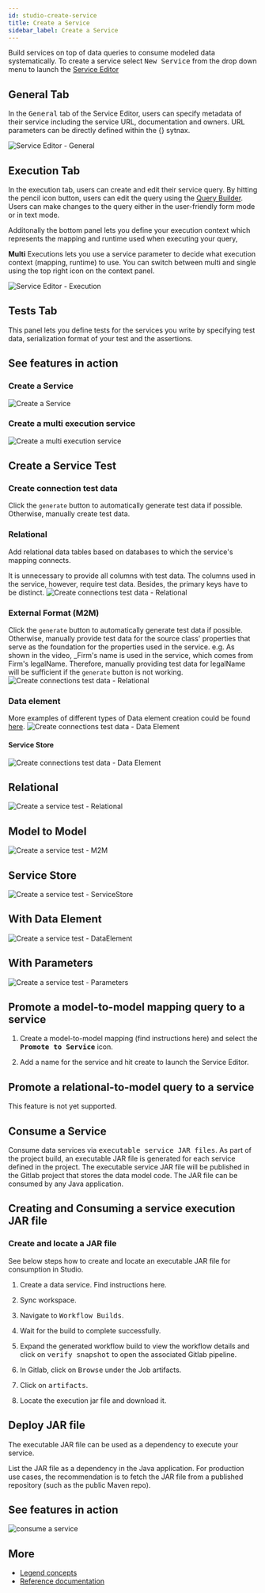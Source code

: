 ```yaml
---
id: studio-create-service
title: Create a Service
sidebar_label: Create a Service 
---
```


Build services on top of data queries to consume modeled data systematically. To create a service select <kbd>New Service</kbd> from the drop down menu to launch the [Service Editor](../concepts/legend-studio-concepts.md/#service-editor)

## General Tab

In the <kbd>General</kbd> tab of the Service Editor, users can specify metadata of their service including the service URL, documentation and owners. URL parameters can be directly defined within the {} sytnax.

   ![Service Editor - General](../assets/service-editor-general.JPG)

## Execution Tab

In the execution tab, users can create and edit their service query. By hitting the pencil icon button, users can edit the query using the [Query Builder](../concepts/legend-concepts.md/#query-builder). Users can make changes to the query either in the user-friendly form mode or in text mode. 

Additonally the bottom panel lets you define your execution context which represents the mapping and runtime used when executing your query, 

**Multi** Executions lets you use a service parameter to decide what execution context (mapping, runtime) to use. You can switch between multi and single using the top right icon on the context panel. 

   ![Service Editor - Execution](../assets/service-editor-execution.JPG)

## Tests Tab

This panel lets you define tests for the services you write by specifying test data, serialization format of your test and the assertions. 

## See features in action

### Create a Service
![Create a Service](../assets/create-a-service.gif)

### Create a multi execution service
![Create a multi execution service](../assets/create-a-service-multi-execution.gif)

## Create a Service Test 

### Create connection test data
Click the `generate` button to automatically generate test data if possible. Otherwise, manually create test data.

### Relational
Add relational data tables based on databases to which the service's mapping connects. 

It is unnecessary to provide all columns with test data. The columns used in the service, however, require test data. Besides, the primary keys have to be distinct.
![Create connections test data - Relational](../assets/create-a-relational-service-connection-test-data.gif)

### External Format (M2M)
Click the `generate` button to automatically generate test data if possible. Otherwise, manually provide test data for the source class' properties that serve as the foundation for the properties used in the service. e.g. As shown in the video, _Firm's name is used in the service, which comes from Firm's legalName. Therefore, manually providing test data for legalName will be sufficient if the `generate` button is not working.
![Create connections test data - Relational](../assets/create-a-service-connection-test-data-with-external-format.gif)

### Data element
More examples of different types of Data element creation could be found [here](../tutorials/studio-create-test-data).
![Create connections test data - Data Element](../assets/create-a-service-connection-test-with-data-element.gif)

#### Service Store
![Create connections test data - Data Element](../assets/create-a-service-connection-test-data-with-service-store.gif)

## Relational

![Create a service test - Relational](../assets/create-a-service-test-relational.gif)

## Model to Model

![Create a service test - M2M](../assets/create-a-service-test-m2m.gif)

## Service Store

![Create a service test - ServiceStore](../assets/create-a-service-test-servicestore.gif)

## With Data Element

![Create a service test - DataElement](../assets/create-a-service-test-servicestore.gif)

## With Parameters
![Create a service test - Parameters](../assets/create-a-service-test-parameters.gif)

## Promote a model-to-model mapping query to a service

1. Create a model-to-model mapping (find instructions here) and select the <kbd>**Promote to Service**</kbd> icon.

2. Add a name for the service and hit create to launch the Service Editor.

## Promote a relational-to-model query to a service

This feature is not yet supported.

## Consume a Service

Consume data services via <kbd>executable service JAR files</kbd>. As part of the project build, an executable JAR file is generated for each service defined in the project. The executable service JAR file will be published in the Gitlab project that stores the data model code. The JAR file can be consumed by any Java application.

## Creating and Consuming a service execution JAR file

### Create and locate a JAR file

See below steps how to create and locate an executable JAR file for consumption in Studio.

1. Create a data service. Find instructions here.

2. Sync workspace.

3. Navigate to <kbd>Workflow Builds</kbd>.

4. Wait for the build to complete successfully.

5. Expand the generated workflow build to view the workflow details and click on <kbd>verify snapshot</kbd> to open the associated Gitlab pipeline.

6. In Gitlab, click on <kbd>Browse</kbd> under the Job artifacts.

7. Click on <kbd>artifacts</kbd>.

8. Locate the execution jar file and download it.

## Deploy JAR file

The executable JAR file can be used as a dependency to execute your service.

List the JAR file as a dependency in the Java application. For production use cases, the recommendation is to fetch the JAR file from a published repository (such as the public Maven repo).

## See features in action

![consume a service](../assets/consume-service.gif)

## More
- [Legend concepts](../concepts/legend-concepts)
- [Reference documentation](../reference/)